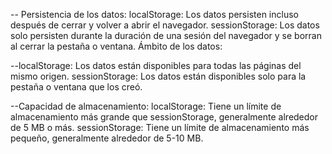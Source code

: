 -- Persistencia de los datos:
localStorage: Los datos persisten incluso después de cerrar y volver a abrir el navegador.
sessionStorage: Los datos solo persisten durante la duración de una sesión del navegador y se borran al cerrar la pestaña o ventana.
Ámbito de los datos:

--localStorage: Los datos están disponibles para todas las páginas del mismo origen.
sessionStorage: Los datos están disponibles solo para la pestaña o ventana que los creó.

--Capacidad de almacenamiento:
localStorage: Tiene un límite de almacenamiento más grande que sessionStorage, generalmente alrededor de 5 MB o más.
sessionStorage: Tiene un límite de almacenamiento más pequeño, generalmente alrededor de 5-10 MB.